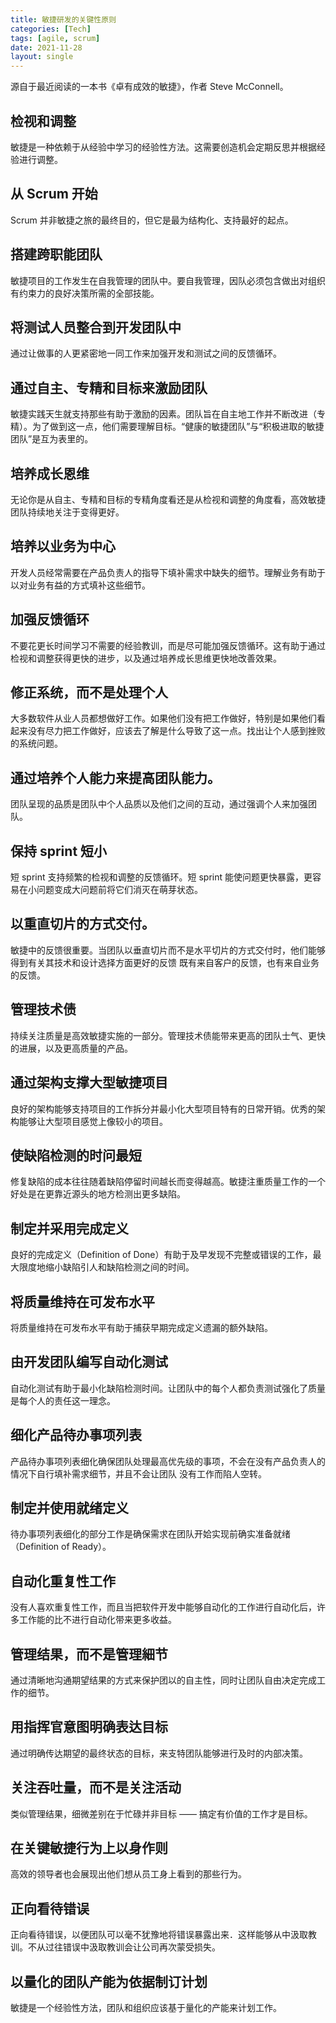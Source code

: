 ```yaml
---
title: 敏捷研发的关键性原则
categories: [Tech]
tags: [agile, scrum]
date: 2021-11-28
layout: single
---
```


源自于最近阅读的一本书《卓有成效的敏捷》，作者 Steve McConnell。

## 检视和调整

敏捷是一种依赖于从经验中学习的经验性方法。这需要创造机会定期反思并根据经验进行调整。

## 从 Scrum 开始

Scrum 并非敏捷之旅的最终目的，但它是最为结构化、支持最好的起点。

## 搭建跨职能团队

敏捷项目的工作发生在自我管理的团队中。要自我管理，因队必须包含做出对组织有约束力的良好决策所需的全部技能。

## 将测试人员整合到开发团队中

通过让做事的人更紧密地一同工作来加强开发和测试之间的反馈循环。

## 通过自主、专精和目标来激励团队

敏捷实践天生就支持那些有助于激励的因素。团队旨在自主地工作并不断改进（专精）。为了做到这一点，他们需要理解目标。“健康的敏捷团队”与“积极进取的敏捷团队”是互为表里的。

## 培养成长恩维

无论你是从自主、专精和目标的专精角度看还是从检视和调整的角度看，高效敏捷团队持续地关注于变得更好。

## 培养以业务为中心

开发人员经常需要在产品负责人的指导下填补需求中缺失的细节。理解业务有助于以对业务有益的方式填补这些细节。

## 加强反馈循环

不要花更长时间学习不需要的经验教训，而是尽可能加强反馈循环。这有助于通过检视和调整获得更快的进步，以及通过培养成长思维更快地改善效果。

## 修正系统，而不是处理个人

大多数软件从业人员都想做好工作。如果他们没有把工作做好，特别是如果他们看起来没有尽力把工作做好，应该去了解是什么导致了这一点。找出让个人感到挫败的系统问题。

## 通过培养个人能力来提高团队能力。

团队呈现的品质是团队中个人品质以及他们之间的互动，通过强调个人来加强团队。

## 保持 sprint 短小

短 sprint 支持频繁的检视和调整的反馈循环。短 sprint 能使问题更快暴露，更容易在小问题变成大问题前将它们消灭在萌芽状态。

## 以重直切片的方式交付。

敏捷中的反馈很重要。当团队以垂直切片而不是水平切片的方式交付时，他们能够得到有关其技术和设计选择方面更好的反馈
既有来自客户的反馈，也有来自业务的反馈。

## 管理技术债

持续关注质量是高效敏捷实施的一部分。管理技术债能带来更高的团队士气、更快的进展，以及更高质量的产品。

## 通过架构支撑大型敏捷项目

良好的架构能够支持项目的工作拆分并最小化大型项目特有的日常开销。优秀的架构能够让大型项目感觉上像较小的项目。

## 使缺陷检测的时问最短

修复缺陷的成本往往随着缺陷停留时间越长而变得越高。敏捷注重质量工作的一个好处是在更靠近源头的地方检测出更多缺陷。

## 制定并采用完成定义

良好的完成定义（Definition of Done）有助于及早发现不完整或错误的工作，最大限度地缩小缺陷引人和缺陷检测之间的时间。

## 将质量维持在可发布水平

将质量维持在可发布水平有助于捕获早期完成定义遗漏的额外缺陷。

## 由开发团队编写自动化测试

自动化测试有助于最小化缺陷检测时间。让团队中的每个人都负责测试强化了质量是每个人的责任这一理念。

## 细化产品待办事项列表

产品待办事项列表细化确保团队处理最高优先级的事项，不会在没有产品负责人的情况下自行填补需求细节，并且不会让团队
没有工作而陷人空转。

## 制定并使用就绪定义

待办事项列表细化的部分工作是确保需求在团队开姶实现前确实准备就绪（Definition of Ready）。

## 自动化重复性工作

没有人喜欢重复性工作，而且当把软件开发中能够自动化的工作进行自动化后，许多工作能的比不进行自动化带来更多收益。

## 管理结果，而不是管理細节

通过清晰地沟通期望结果的方式来保护团以的自主性，同时让团队自由决定完成工作的细节。

## 用指挥官意图明确表达目标

通过明确传达期望的最终状态的目标，来支特团队能够进行及时的内部决策。

## 关注吞吐量，而不是关注活动

类似管理结果，细微差别在于忙碌并非目标 —— 搞定有价值的工作才是目标。

## 在关键敏捷行为上以身作则

高效的领导者也会展现出他们想从员工身上看到的那些行为。

## 正向看待错误

正向看待错误，以便团队可以毫不犹豫地将错误暴露出来．这样能够从中汲取教训。不从过往错误中汲取教训会让公司再次蒙受损失。

## 以量化的团队产能为依据制订计划

敏捷是一个经验性方法，团队和组织应该基于量化的产能来计划工作。
